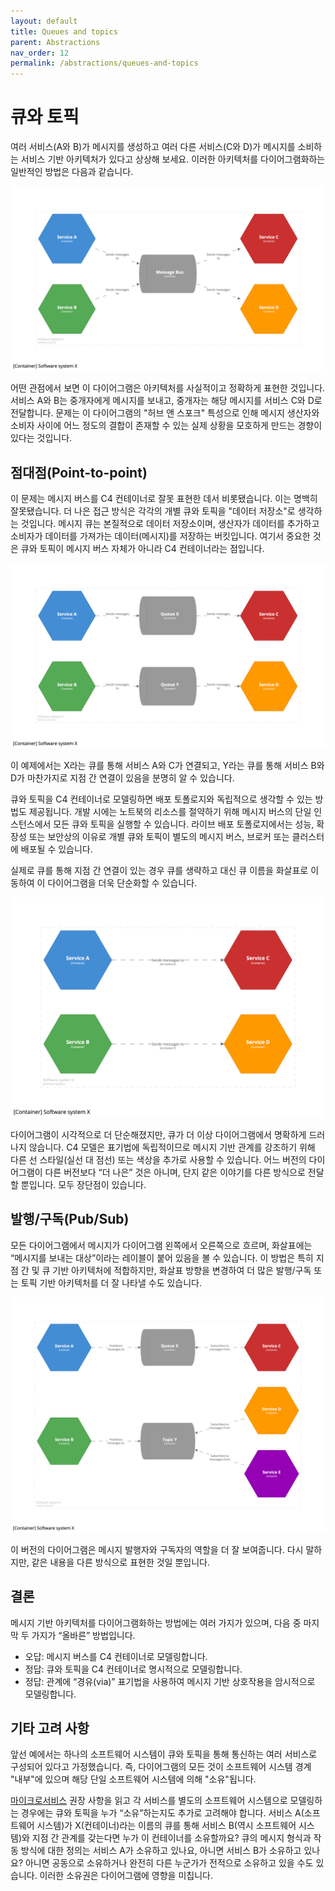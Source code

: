 ```yaml
---
layout: default
title: Queues and topics
parent: Abstractions
nav_order: 12
permalink: /abstractions/queues-and-topics
---
```


# 큐와 토픽

여러 서비스(A와 B)가 메시지를 생성하고 여러 다른 서비스(C와 D)가 메시지를 소비하는 서비스 기반 아키텍처가 있다고 상상해 보세요.
이러한 아키텍처를 다이어그램화하는 일반적인 방법은 다음과 같습니다.

[![](/images/queues-and-topics/1.png)](/images/queues-and-topics/1.png)

어떤 관점에서 보면 이 다이어그램은 아키텍처를 사실적이고 정확하게 표현한 것입니다.
서비스 A와 B는 중개자에게 메시지를 보내고, 중개자는 해당 메시지를 서비스 C와 D로 전달합니다.
문제는 이 다이어그램의 "허브 앤 스포크" 특성으로 인해 메시지 생산자와 소비자 사이에 어느 정도의 결합이 존재할 수 있는 실제 상황을 모호하게 만드는 경향이 있다는 것입니다.

## 점대점(Point-to-point)

이 문제는 메시지 버스를 C4 컨테이너로 잘못 표현한 데서 비롯됐습니다. 이는 명백히 잘못됐습니다.
더 나은 접근 방식은 각각의 개별 큐와 토픽을 "데이터 저장소"로 생각하는 것입니다.
메시지 큐는 본질적으로 데이터 저장소이며, 생산자가 데이터를 추가하고 소비자가 데이터를 가져가는 데이터(메시지)를 저장하는 버킷입니다.
여기서 중요한 것은 큐와 토픽이 메시지 버스 자체가 아니라 C4 컨테이너라는 점입니다.

[![](/images/queues-and-topics/2.png)](/images/queues-and-topics/2.png)

이 예제에서는 X라는 큐를 통해 서비스 A와 C가 연결되고, Y라는 큐를 통해 서비스 B와 D가 마찬가지로 지점 간 연결이 있음을 분명히 알 수 있습니다.

큐와 토픽을 C4 컨테이너로 모델링하면 배포 토폴로지와 독립적으로 생각할 수 있는 방법도 제공됩니다. 개발 시에는 노트북의 리소스를 절약하기 위해 메시지 버스의 단일 인스턴스에서 모든 큐와 토픽을 실행할 수 있습니다. 라이브 배포 토폴로지에서는 성능, 확장성 또는 보안상의 이유로 개별 큐와 토픽이 별도의 메시지 버스, 브로커 또는 클러스터에 배포될 수 있습니다.

실제로 큐를 통해 지점 간 연결이 있는 경우 큐를 생략하고 대신 큐 이름을 화살표로 이동하여 이 다이어그램을 더욱 단순화할 수 있습니다.

[![](/images/queues-and-topics/3.png)](/images/queues-and-topics/3.png)

다이어그램이 시각적으로 더 단순해졌지만, 큐가 더 이상 다이어그램에서 명확하게 드러나지 않습니다. C4 모델은 표기법에 독립적이므로 메시지 기반 관계를 강조하기 위해 다른 선 스타일(실선 대 점선) 또는 색상을 추가로 사용할 수 있습니다.
어느 버전의 다이어그램이 다른 버전보다 “더 나은” 것은 아니며, 단지 같은 이야기를 다른 방식으로 전달할 뿐입니다.
모두 장단점이 있습니다.

## 발행/구독(Pub/Sub)

모든 다이어그램에서 메시지가 다이어그램 왼쪽에서 오른쪽으로 흐르며, 화살표에는 “메시지를 보내는 대상”이라는 레이블이 붙어 있음을 볼 수 있습니다. 이 방법은 특히 지점 간 및 큐 기반 아키텍처에 적합하지만, 화살표 방향을 변경하여 더 많은 발행/구독 또는 토픽 기반 아키텍처를 더 잘 나타낼 수도 있습니다.

[![](/images/queues-and-topics/4.png)](/images/queues-and-topics/4.png)

이 버전의 다이어그램은 메시지 발행자와 구독자의 역할을 더 잘 보여줍니다. 다시 말하지만, 같은 내용을 다른 방식으로 표현한 것일 뿐입니다.

## 결론

메시지 기반 아키텍처를 다이어그램화하는 방법에는 여러 가지가 있으며, 다음 중 마지막 두 가지가 “올바른” 방법입니다.

- 오답: 메시지 버스를 C4 컨테이너로 모델링합니다.
- 정답: 큐와 토픽을 C4 컨테이너로 명시적으로 모델링합니다.
- 정답: 관계에 “경유(via)” 표기법을 사용하여 메시지 기반 상호작용을 암시적으로 모델링합니다.

## 기타 고려 사항

앞선 예에서는 하나의 소프트웨어 시스템이 큐와 토픽을 통해 통신하는 여러 서비스로 구성되어 있다고 가정했습니다. 즉, 다이어그램의 모든 것이 소프트웨어 시스템 경계 "내부"에 있으며 해당 단일 소프트웨어 시스템에 의해 "소유"됩니다.

[마이크로서비스](/abstractions/microservices) 권장 사항을 읽고 각 서비스를 별도의 소프트웨어 시스템으로 모델링하는 경우에는 큐와 토픽을 누가 “소유”하는지도 추가로 고려해야 합니다.
서비스 A(소프트웨어 시스템)가 X(컨테이너)라는 이름의 큐를 통해 서비스 B(역시 소프트웨어 시스템)와 지점 간 관계를 갖는다면 누가 이 컨테이너를 소유할까요? 큐의 메시지 형식과 작동 방식에 대한 정의는 서비스 A가 소유하고 있나요, 아니면 서비스 B가 소유하고 있나요? 아니면 공동으로 소유하거나 완전히 다른 누군가가 전적으로 소유하고 있을 수도 있습니다.
이러한 소유권은 다이어그램에 영향을 미칩니다.
